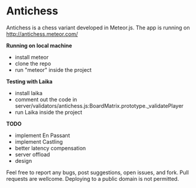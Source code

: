Antichess
=========

Antichess is a chess variant developed in Meteor.js.
The app is running on http://antichess.meteor.com/

**Running on local machine**
* install meteor
* clone the repo
* run "meteor" inside the project

**Testing with Laika**
* install laika
* comment out the code in server/validators/antichess.js:BoardMatrix.prototype._validatePlayer
* run Laika inside the project


**TODO**
* implement En Passant
* implement Castling
* better latency compensation
* server offload
* design


Feel free to report any bugs, post suggestions, open issues, and fork. Pull requests are wellcome.
Deploying to a public domain is not permitted.